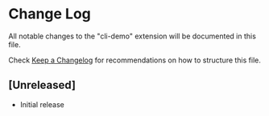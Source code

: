 # Change Log

All notable changes to the "cli-demo" extension will be documented in this file.

Check [Keep a Changelog](http://keepachangelog.com/) for recommendations on how to structure this file.

## [Unreleased]

- Initial release